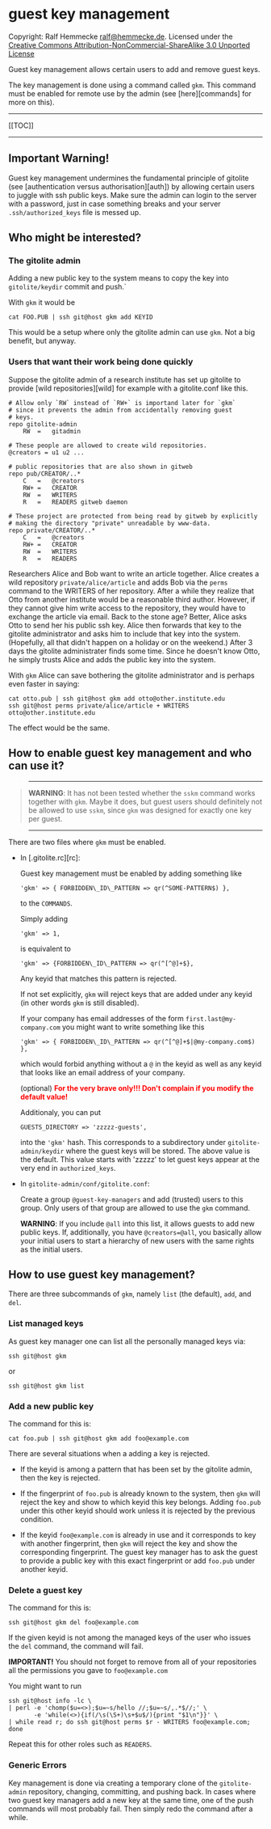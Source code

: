 # guest key management

Copyright: Ralf Hemmecke <ralf@hemmecke.de>.
Licensed under the [Creative Commons
Attribution-NonCommercial-ShareAlike 3.0 Unported
License](http://creativecommons.org/licenses/by-nc-sa/3.0/)

Guest key management allows certain users to add and remove guest keys.

The key management is done using a command called `gkm`. This command
must be enabled for remote use by the admin (see [here][commands] for
more on this).

----

[[TOC]]

----

## Important Warning!

Guest key management undermines the fundamental principle of gitolite
(see [authentication versus authorisation][auth]) by allowing certain
users to juggle with ssh public keys. Make sure the admin can login to
the server with a password, just in case something breaks and your
server `.ssh/authorized_keys` file is messed up.

## Who might be interested?

### The gitolite admin

Adding a new public key to the system means to copy the key into
`gitolite/keydir` commit and push.`

With `gkm` it would be

    cat FOO.PUB | ssh git@host gkm add KEYID

This would be a setup where only the gitolite admin can use `gkm`.
Not a big benefit, but anyway.

### Users that want their work being done quickly

Suppose the gitolite admin of a research institute has set up gitolite
to provide [wild repositories][wild] for example with a gitolite.conf
like this.

    # Allow only `RW` instead of `RW+` is importand later for `gkm`
    # since it prevents the admin from accidentally removing guest
    # keys. 
    repo gitolite-admin
        RW  =   gitadmin

    # These people are allowed to create wild repositories.
    @creators = u1 u2 ...

    # public repositories that are also shown in gitweb
    repo pub/CREATOR/..*
        C   =   @creators
        RW+ =   CREATOR
        RW  =   WRITERS
        R   =   READERS gitweb daemon

    # These project are protected from being read by gitweb by explicitly
    # making the directory "private" unreadable by www-data.
    repo private/CREATOR/..*
        C   =   @creators
        RW+ =   CREATOR
        RW  =   WRITERS
        R   =   READERS
  
Researchers Alice and Bob want to write an article together. Alice
creates a wild repository `private/alice/article` and adds Bob via the
`perms` command to the WRITERS of her repository. After a while they
realize that Otto from another institute would be a reasonable third
author. However, if they cannot give him write access to the
repository, they would have to exchange the article via email. Back to
the stone age? Better, Alice asks Otto to send her his public ssh key.
Alice then forwards that key to the gitolite administrator and asks
him to include that key into the system. (Hopefully, all that didn't
happen on a holiday or on the weekend.) After 3 days the gitolite
administrater finds some time. Since he doesn't know Otto, he simply
trusts Alice and adds the public key into the system.

With `gkm` Alice can save bothering the gitolite administrator and is
perhaps even faster in saying:

    cat otto.pub | ssh git@host gkm add otto@other.institute.edu
    ssh git@host perms private/alice/article + WRITERS otto@other.institute.edu

The effect would be the same.

## How to enable guest key management and who can use it?

>    ----

>    **WARNING**: It has not been tested whether the `sskm` command
>    works together with `gkm`. Maybe it does, but guest users should
>    definitely not be allowed to use `sskm`, since `gkm` was designed
>    for exactly one key per guest.

>    ----

There are two files where `gkm` must be enabled.

  * In [.gitolite.rc][rc]:

    Guest key management must be enabled by adding something like

        'gkm' => { FORBIDDEN\_ID\_PATTERN => qr(^SOME-PATTERN$) },

    to the `COMMANDS`.

    Simply adding

        'gkm' => 1,

    is equivalent to

        'gkm' => {FORBIDDEN\_ID\_PATTERN => qr(^[^@]+$},

    Any keyid that matches this pattern is rejected.

    If not set explicitly, `gkm` will reject keys that are added under
    any keyid (in other words `gkm` is still disabled).

    If your company has email addresses of the form
    `first.last@my-company.com` you might want to write something like
    this

        'gkm' => { FORBIDDEN\_ID\_PATTERN => qr(^[^@]+$|@my-company.com$) },

    which would forbid anything without a `@` in the keyid as well as
    any keyid that looks like an email address of your company.

    (optional) <font color="red">**For the very brave only!!! Don't
    complain if you modify the default value!**</font>

    Additionaly, you can put

        GUESTS_DIRECTORY => 'zzzzz-guests',

    into the `'gkm'` hash. This corresponds to a subdirectory under
    `gitolite-admin/keydir` where the guest keys will be stored. The
    above value is the default. This value starts with 'zzzzz' to let
    guest keys appear at the very end in `authorized_keys`.

  * In `gitolite-admin/conf/gitolite.conf`:

    Create a group `@guest-key-managers` and add (trusted) users to
    this group. Only users of that group are allowed to use the `gkm`
    command.

    **WARNING**: If you include `@all` into this list, it allows
    guests to add new public keys. If, additionally, you have
    `@creators=@all`, you basically allow your initial users to start
    a hierarchy of new users with the same rights as the initial
    users.

## How to use guest key management?

There are three subcommands of `gkm`, namely `list` (the default),
`add`, and `del`.

### List managed keys

As guest key manager one can list all the personally managed keys via:

    ssh git@host gkm

or

    ssh git@host gkm list

### Add a new public key

The command for this is:

    cat foo.pub | ssh git@host gkm add foo@example.com

There are several situations when a adding a key is rejected.

  * If the keyid is among a pattern that has been set by the gitolite
    admin, then the key is rejected. 

  * If the fingerprint of `foo.pub` is already known to the system,
    then `gkm` will reject the key and show to which keyid this key
    belongs. Adding `foo.pub` under this other keyid should work
    unless it is rejected by the previous condition.

  * If the keyid `foo@example.com` is already in use and it
    corresponds to key with another fingerprint, then `gkm` will
    reject the key and show the corresponding fingerprint. The guest
    key manager has to ask the guest to provide a public key with this
    exact fingerprint or add `foo.pub` under another keyid.

### Delete a guest key

The command for this is:

    ssh git@host gkm del foo@example.com

If the given keyid is not among the managed keys of the user who
issues the `del` command, the command will fail.

**IMPORTANT!** You should not forget to remove from all of your
repositories all the permissions you gave to `foo@example.com`

You might want to run

    ssh git@host info -lc \
    | perl -e 'chomp($u=<>);$u=~s/hello //;$u=~s/,.*$//;' \
           -e 'while(<>){if(/\s(\S+)\s+$u$/){print "$1\n"}}' \
    | while read r; do ssh git@host perms $r - WRITERS foo@example.com; done

Repeat this for other roles such as `READERS`.

### Generic Errors

Key management is done via creating a temporary clone of the
`gitolite-admin` repository, changing, committing, and pushing back.
In cases where two guest key managers add a new key at the same time,
one of the push commands will most probably fail. Then simply redo the
command after a while.
